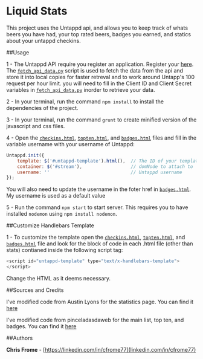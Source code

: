 Liquid Stats
=================

This project uses the Untappd api, and allows you to keep track of whats beers you have had, your top rated beers, badges you earned, and statics about your untappd checkins.

##Usage

1 - The Untappd API require you register an application. Register your [here](https://untappd.com/api/register?register=new). The [`fetch_api_data.py`](fetch_api_data.py) script is used to fetch the data from the api and store it into local copies for faster retreval and to work around Untapp's 100 request per hour limit. you will need to fill in the Client ID and Client Secret variables in [`fetch_api_data.py`](fetch_api_data.py) inorder to retrieve your data.

2 - In your terminal, run the command `npm install` to install the dependencies of the project.

3 - In your terminal, run the command `grunt` to create minified version of the javascript and css files.

4 - Open the [`checkins.html`](views/checkins.html), [`topten.html`](views/topten.html), and [`badges.html`](views/badges.html) files and fill in the variable username with your username of Untappd:

```javascript
Untappd.init({
    template: $('#untappd-template').html(),  // The ID of your template
    container: $('#stream'),                  // domNode to attach to
    username: ''                              // Untappd username
});
```

You will also need to update the username in the foter href in [`badges.html`](views/badges.html). My username is used as a default value

5 - Run the command `npm start` to start server. This requires you to have installed `nodemon` using `npm install nodemon`.

##Customize Handlebars Template

1 - To customize the template open the [`checkins.html`](views/checkins.html), [`topten.html`](views/topten.html), and [`badges.html`](views/badges.html) file and look for the block of code in each .html file (other than stats) contianed inside the following script tag:

```javascript
<script id="untappd-template" type="text/x-handlebars-template">
</script>
```

Change the HTML as it deems necessary.

##Sources and Credits

I've modified code from Austin Lyons for the statistics page. You can find it [here](https://github.com/austinlyons/dcjs-leaflet-untappd)

I've modified code from pinceladasdaweb for the main list, top ten, and badges. You can find it [here](https://github.com/pinceladasdaweb/Node-Untappd)

##Authors

**Chris Frome** - [https://linkedin.com/in/cfrome77](linkedin.com/in/cfrome77)
